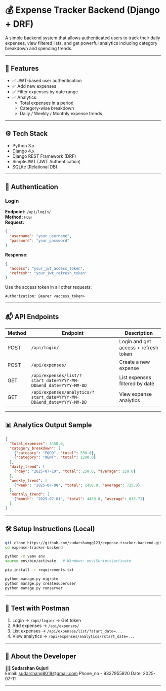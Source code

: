 # 💰 Expense Tracker Backend (Django + DRF)

A simple backend system that allows authenticated users to track their daily expenses, view filtered lists, and get powerful analytics including category breakdown and spending trends.

---

## 🚀 Features

- ✅ JWT-based user authentication
- ✅ Add new expenses
- ✅ Filter expenses by date range
- ✅ Analytics:
  - Total expenses in a period
  - Category-wise breakdown
  - Daily / Weekly / Monthly expense trends

---

## ⚙️ Tech Stack

- Python 3.x
- Django 4.x
- Django REST Framework (DRF)
- SimpleJWT (JWT Authentication)
- SQLite (Relational DB)

---

## 🔐 Authentication

### Login
**Endpoint:** `/api/login/`  
**Method:** `POST`  
**Request:**
```json
{
  "username": "your_username",
  "password": "your_password"
}
```

**Response:**
```json
{
  "access": "your_jwt_access_token",
  "refresh": "your_jwt_refresh_token"
}
```

Use the access token in all other requests:
```
Authorization: Bearer <access_token>
```

---

## 📬 API Endpoints

| Method | Endpoint | Description |
|--------|----------|-------------|
| POST | `/api/login/` | Login and get access + refresh token |
| POST | `/api/expenses/` | Create a new expense |
| GET | `/api/expenses/list/?start_date=YYYY-MM-DD&end_date=YYYY-MM-DD` | List expenses filtered by date |
| GET | `/api/expenses/analytics/?start_date=YYYY-MM-DD&end_date=YYYY-MM-DD` | View expense analytics |

---

## 📊 Analytics Output Sample

```json
{
  "total_expenses": 4450.0,
  "category_breakdown": [
    {"category": "FOOD", "total": 550.0},
    {"category": "RENT", "total": 1200.0}
  ],
  "daily_trend": [
    {"day": "2025-07-10", "total": 250.0, "average": 250.0}
  ],
  "weekly_trend": [
    {"week": "2025-07-08", "total": 1450.0, "average": 725.0}
  ],
  "monthly_trend": [
    {"month": "2025-07-01", "total": 4450.0, "average": 635.71}
  ]
}
```

---

## 🛠️ Setup Instructions (Local)

```bash
git clone https://github.com/sudarshangg123/expense-tracker-backend.git
cd expense-tracker-backend

python -m venv env
source env/bin/activate   # Windows: env\Scripts\activate

pip install -r requirements.txt

python manage.py migrate
python manage.py createsuperuser
python manage.py runserver
```

---

## 🧪 Test with Postman

1. Login → `/api/login/` → Get token
2. Add expenses → `/api/expenses/`
3. List expenses → `/api/expenses/list/?start_date=...`
4. View analytics → `/api/expenses/analytics/?start_date=...`

---


## 🙋 About the Developer

**👨‍💻 Sudarshan Gujuri**  
Email: sudarshang8018@gmail.com
Phone_no - 9337955920
Date: 2025-07-11

---

